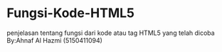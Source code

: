 # Fungsi-Kode-HTML5
penjelasan tentang fungsi dari kode atau tag HTML5 yang telah dicoba
By:Ahnaf Al Hazmi (5150411094)

